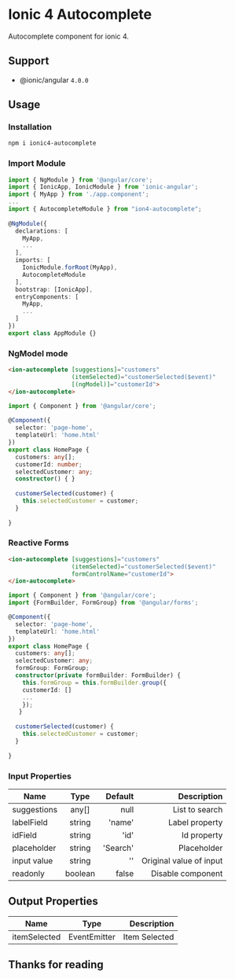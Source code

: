 # Ionic 4 Autocomplete

Autocomplete component for ionic 4.

## Support
* @ionic/angular `4.0.0`

## Usage
### Installation
```BASH
npm i ionic4-autocomplete
```
### Import Module
```TYPESCRIPT
import { NgModule } from '@angular/core';
import { IonicApp, IonicModule } from 'ionic-angular';
import { MyApp } from './app.component';
...
import { AutocompleteModule } from "ion4-autocomplete";
 
@NgModule({
  declarations: [
    MyApp,
    ...
  ],
  imports: [
    IonicModule.forRoot(MyApp),
    AutocompleteModule
  ],
  bootstrap: [IonicApp],
  entryComponents: [
    MyApp,
    ...
  ]
})
export class AppModule {}
```

### NgModel mode
```HTML
<ion-autocomplete [suggestions]="customers"
                  (itemSelected)="customerSelected($event)"
                  [(ngModel)]="customerId">
</ion-autocomplete>
```
```TYPESCRIPT
import { Component } from '@angular/core';
 
@Component({
  selector: 'page-home',
  templateUrl: 'home.html'
})
export class HomePage {
  customers: any[];
  customerId: number;
  selectedCustomer: any;
  constructor() { }
  
  customerSelected(customer) {
    this.selectedCustomer = customer;
  }
  
}
```

### Reactive Forms
```HTML
<ion-autocomplete [suggestions]="customers"
                  (itemSelected)="customerSelected($event)"
                  formControlName="customerId">
</ion-autocomplete>
```

```TYPESCRIPT
import { Component } from '@angular/core';
import {FormBuilder, FormGroup} from '@angular/forms';

@Component({
  selector: 'page-home',
  templateUrl: 'home.html'
})
export class HomePage {
  customers: any[];
  selectedCustomer: any;
  formGroup: FormGroup;
  constructor(private formBuilder: FormBuilder) {
    this.formGroup = this.formBuilder.group({
    customerId: []
    ...
    });
   }
  
  customerSelected(customer) {
    this.selectedCustomer = customer;
  }
  
}
```

### Input Properties

| Name          | Type          | Default   | Description             |
| --------------|:-------------:| ---------:|------------------------:|
| suggestions   | any[]         | null      |List to search           |
| labelField    | string        | 'name'    |Label property           |
| idField       | string        | 'id'      |Id property              |
| placeholder   | string        | 'Search'  |Placeholder              |
| input value   | string        | ''        |Original value  of input |
| readonly      | boolean       | false     |Disable component        |


## Output Properties

| Name          | Type          | Description             |
| --------------|:-------------:|------------------------:|
| itemSelected  | EventEmitter  |Item Selected            |

## Thanks for reading
